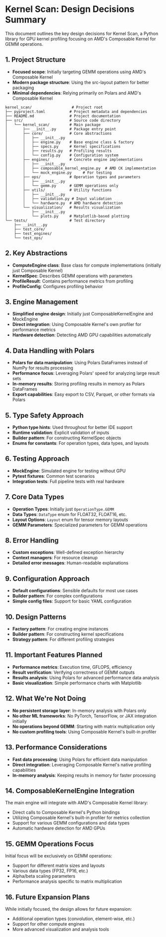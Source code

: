 # Kernel Scan: Design Decisions Summary

This document outlines the key design decisions for Kernel Scan, a Python library for GPU kernel profiling focusing on AMD's Composable Kernel for GEMM operations.

## 1. Project Structure

- **Focused scope**: Initially targeting GEMM operations using AMD's Composable Kernel
- **Modern package structure**: Using the src-layout pattern for better packaging
- **Minimal dependencies**: Relying primarily on Polars and AMD's Composable Kernel

```
kernel_scan/                  # Project root
├── pyproject.toml           # Project metadata and dependencies
├── README.md                # Project documentation
├── src/                     # Source code directory
│   └── kernel_scan/         # Main package
│       ├── __init__.py      # Package entry point
│       ├── core/            # Core abstractions
│       │   ├── __init__.py
│       │   ├── engine.py    # Base engine class & factory
│       │   ├── specs.py     # Kernel specifications
│       │   ├── results.py   # Profiling results
│       │   └── config.py    # Configuration system
│       ├── engines/         # Concrete engine implementations
│       │   ├── __init__.py
│       │   ├── composable_kernel_engine.py  # AMD CK implementation
│       │   └── mock_engine.py     # For testing
│       ├── ops/             # Operation types and parameters
│       │   ├── __init__.py
│       │   └── gemm.py      # GEMM operations only
│       ├── utils/           # Utility functions
│       │   ├── __init__.py
│       │   ├── validation.py # Input validation
│       │   └── hardware.py  # AMD hardware detection
│       └── visualization/   # Results visualization
│           ├── __init__.py
│           └── plots.py     # Matplotlib-based plotting
└── tests/                   # Test directory
    ├── __init__.py
    ├── test_core/
    ├── test_engines/
    └── test_ops/
```

## 2. Key Abstractions

- **ComputeEngine class**: Base class for compute implementations (initially just Composable Kernel)
- **KernelSpec**: Describes GEMM operations with parameters
- **ProfileResult**: Contains performance metrics from profiling
- **ProfileConfig**: Configures profiling behavior

## 3. Engine Management

- **Simplified engine design**: Initially just ComposableKernelEngine and MockEngine
- **Direct integration**: Using Composable Kernel's own profiler for performance metrics
- **Hardware detection**: Detecting AMD GPU capabilities automatically

## 4. Data Handling with Polars

- **Polars for data manipulation**: Using Polars DataFrames instead of NumPy for results processing
- **Performance focus**: Leveraging Polars' speed for analyzing large result sets
- **In-memory results**: Storing profiling results in memory as Polars DataFrames
- **Export capabilities**: Easy export to CSV, Parquet, or other formats via Polars

## 5. Type Safety Approach

- **Python type hints**: Used throughout for better IDE support
- **Runtime validation**: Explicit validation of inputs
- **Builder pattern**: For constructing KernelSpec objects
- **Enums for constants**: For operation types, data types, and layouts

## 6. Testing Approach

- **MockEngine**: Simulated engine for testing without GPU
- **Pytest fixtures**: Common test scenarios
- **Integration tests**: Full pipeline tests with real hardware

## 7. Core Data Types

- **Operation Types**: Initially just `OperationType.GEMM`
- **Data Types**: `DataType` enum for FLOAT32, FLOAT16, etc.
- **Layout Options**: `Layout` enum for tensor memory layouts
- **GEMM Parameters**: Specialized parameters for GEMM operations

## 8. Error Handling

- **Custom exceptions**: Well-defined exception hierarchy
- **Context managers**: For resource cleanup
- **Detailed error messages**: Human-readable explanations

## 9. Configuration Approach

- **Default configurations**: Sensible defaults for most use cases
- **Builder pattern**: For complex configurations
- **Simple config files**: Support for basic YAML configuration

## 10. Design Patterns

- **Factory pattern**: For creating engine instances
- **Builder pattern**: For constructing kernel specifications
- **Strategy pattern**: For different profiling strategies

## 11. Important Features Planned

- **Performance metrics**: Execution time, GFLOPS, efficiency
- **Result verification**: Verifying correctness of GEMM outputs
- **Results analysis**: Using Polars for advanced performance data analysis
- **Basic visualization**: Simple performance charts with Matplotlib

## 12. What We're Not Doing

- **No persistent storage layer**: In-memory analysis with Polars only
- **No other ML frameworks**: No PyTorch, TensorFlow, or JAX integration initially
- **No operations beyond GEMM**: Starting with matrix multiplication only
- **No custom profiling tools**: Using Composable Kernel's built-in profiler

## 13. Performance Considerations

- **Fast data processing**: Using Polars for efficient data manipulation
- **Direct integration**: Leveraging Composable Kernel's native profiling capabilities
- **In-memory analysis**: Keeping results in memory for faster processing

## 14. ComposableKernelEngine Integration

The main engine will integrate with AMD's Composable Kernel library:

- Direct calls to Composable Kernel's Python bindings
- Utilizing Composable Kernel's built-in profiler for metrics collection
- Support for various GEMM configurations and data types
- Automatic hardware detection for AMD GPUs

## 15. GEMM Operations Focus

Initial focus will be exclusively on GEMM operations:

- Support for different matrix sizes and layouts
- Various data types (FP32, FP16, etc.)
- Alpha/beta scaling parameters
- Performance analysis specific to matrix multiplication

## 16. Future Expansion Plans

While initially focused, the design allows for future expansion:

- Additional operation types (convolution, element-wise, etc.)
- Support for other compute engines
- More advanced visualization and analysis tools
